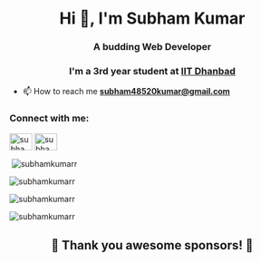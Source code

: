 <h1 align="center">Hi 👋, I'm Subham Kumar</h1>
<h3 align="center">A budding Web Developer</h3>
<h3 align="center">I'm a 3rd year student at <a href="https://www.iitism.ac.in/">IIT Dhanbad</a> </h3>

- 📫 How to reach me **subham48520kumar@gmail.com**

<h3 align="left">Connect with me:</h3>
<p align="left">
<a href="https://linkedin.com/in/subham-kumar-46821818b/" target="blank"><img align="center" src="https://raw.githubusercontent.com/rahuldkjain/github-profile-readme-generator/master/src/images/icons/Social/linked-in-alt.svg" alt="subham-kumar-46821818b/" height="30" width="40" /></a>
<a href="https://twitter.com/subham16kumar" target="blank"><img align="center" src="https://raw.githubusercontent.com/rahuldkjain/github-profile-readme-generator/master/src/images/icons/Social/twitter.svg" alt="subham16kumar" height="30" width="40" /></a>
</p>

<p>&nbsp;<img align="center" src="https://github-readme-stats.vercel.app/api?username=subhamkumarr&show_icons=true&locale=en&theme=radical" alt="subhamkumarr" /></p>
<p><img src="https://github-readme-stats.vercel.app/api/top-langs?username=subhamkumarr&show_icons=true&locale=en&layout=compact&theme=radical" alt="subhamkumarr" /></p>

<p align="left">
<img align="center" src="http://github-readme-streak-stats.herokuapp.com?user=subhamkumarr&show_icons=true&locale=en&layout=compact&theme=radical" alt="subhamkumarr" / />
</p>
<p align="left"> <img src="https://komarev.com/ghpvc/?username=subhamkumarr&label=Profile%20views&color=0e75b6&style=flat" alt="subhamkumarr" /> </p>

## <p align="center">🧡 Thank you awesome sponsors! 🧡 </p>
